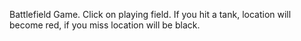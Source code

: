 Battlefield Game.
Click on playing field. 
If you hit a tank, location will become red, if you miss location will be black.
